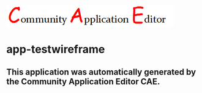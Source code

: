 ![CAE](https://github.com/PhilCAEOrg/application-app-testwireframe/blob/master/img/logo.png)  

app-testwireframe
===================


This application was automatically generated by the Community Application Editor CAE.  
---------------

